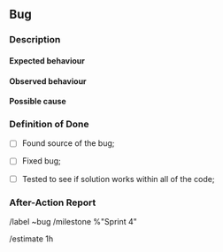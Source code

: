 ## Bug

### Description
<!--- BEFORE THE BUG HAS BEEN FIXED
	Description of the problem and possible causes -->

#### Expected behaviour

#### Observed behaviour

#### Possible cause
<!--- When a possible cause is found to be wrong don't delete it, mark it as ruled out (ex.: outdated API - RULED OUT) -->


### Definition of Done
- [ ] Found source of the bug;
- [ ] Fixed bug;
- [ ] Tested to see if solution works within all of the code;


### After-Action Report
<!--- 
	AFTER THE BUG HAS BEEN FIXED
	Description of what caused the bug and how it was fixed -->

/label ~bug
/milestone %"Sprint 4"

<!--- /estimate time_spent -->
/estimate 1h
